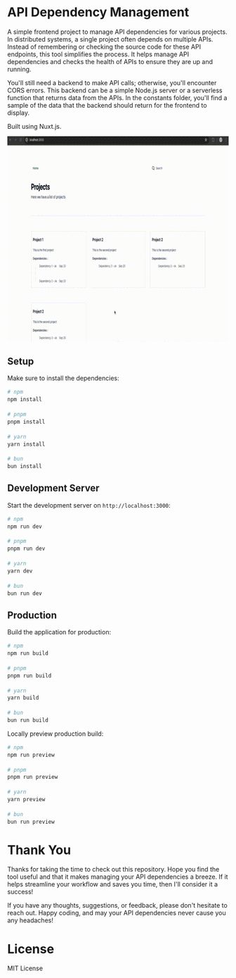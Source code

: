 

# API Dependency Management

A simple frontend project to manage API dependencies for various projects. 
In distributed systems, a single project often depends on multiple APIs. 
Instead of remembering or checking the source code for these API endpoints, 
this tool simplifies the process. It helps manage API dependencies and checks 
the health of APIs to ensure they are up and running.


You'll still need a backend to make API calls; otherwise, you'll encounter 
CORS errors. This backend can be a simple Node.js server or a serverless function 
that returns data from the APIs. In the constants folder, you'll find a sample 
of the data that the backend should return for the frontend to display.

[//]: # (![display.png]&#40;public/display.png&#41;)

Built using Nuxt.js.

![display.png](public/test.gif)

## Setup

Make sure to install the dependencies:

```bash
# npm
npm install

# pnpm
pnpm install

# yarn
yarn install

# bun
bun install
```

## Development Server

Start the development server on `http://localhost:3000`:

```bash
# npm
npm run dev

# pnpm
pnpm run dev

# yarn
yarn dev

# bun
bun run dev
```

## Production

Build the application for production:

```bash
# npm
npm run build

# pnpm
pnpm run build

# yarn
yarn build

# bun
bun run build
```

Locally preview production build:

```bash
# npm
npm run preview

# pnpm
pnpm run preview

# yarn
yarn preview

# bun
bun run preview
```

# Thank You

Thanks for taking the time to check out this repository. Hope you find the tool 
useful and that it makes
managing your API dependencies a breeze. If it helps streamline your workflow
and saves you time, then I'll consider it a success!

If you have any thoughts, suggestions, or feedback, please don't hesitate to
reach out. Happy coding, and may your API dependencies never cause you any headaches!

# License

MIT License

